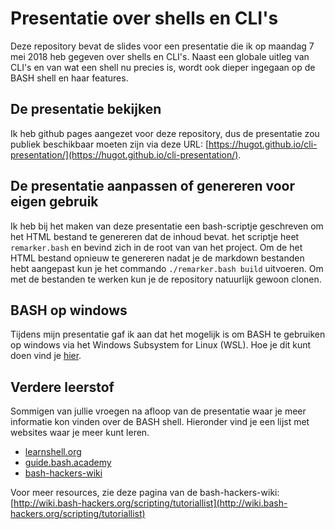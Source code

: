 # Presentatie over shells en CLI's
Deze repository bevat de slides voor een presentatie die ik op maandag 7 mei 2018 heb gegeven
over shells en CLI's. Naast een globale uitleg van CLI's en van wat een shell nu precies is,
wordt ook dieper ingegaan op de BASH shell en haar features.

## De presentatie bekijken
Ik heb github pages aangezet voor deze repository, dus de presentatie zou publiek beschikbaar moeten zijn
via deze URL: [https://hugot.github.io/cli-presentation/](https://hugot.github.io/cli-presentation/).

## De presentatie aanpassen of genereren voor eigen gebruik
Ik heb bij het maken van deze presentatie een bash-scriptje geschreven om het HTML bestand te genereren
dat de inhoud bevat. het scriptje heet `remarker.bash` en bevind zich in de root van van het project.
Om de het HTML bestand opnieuw te genereren nadat je de markdown bestanden hebt aangepast kun je het
commando `./remarker.bash build` uitvoeren. Om met de bestanden te werken kun je de repository natuurlijk
gewoon clonen.


## BASH op windows
Tijdens mijn presentatie gaf ik aan dat het mogelijk is om BASH te gebruiken op windows via het
Windows Subsystem for Linux (WSL). Hoe je dit kunt doen vind je
[hier](https://www.linux.com/blog/learn/2018/2/how-get-started-using-wsl-windows-10).


## Verdere leerstof
Sommigen van jullie vroegen na afloop van de presentatie waar je meer informatie kon vinden
over de BASH shell. Hieronder vind je een lijst met websites waar je meer kunt leren.

- [learnshell.org](https://www.learnshell.org/)
- [guide.bash.academy](https://guide.bash.academy/)
- [bash-hackers-wiki](http://wiki.bash-hackers.org/start)


Voor meer resources, zie deze pagina van de bash-hackers-wiki:
[http://wiki.bash-hackers.org/scripting/tutoriallist](http://wiki.bash-hackers.org/scripting/tutoriallist)

